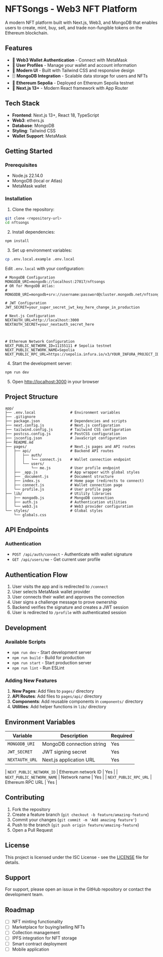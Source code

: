 # NFTSongs - Web3 NFT Platform

A modern NFT platform built with Next.js, Web3, and MongoDB that enables users to create, mint, buy, sell, and trade non-fungible tokens on the Ethereum blockchain.

## Features

- 🔐 **Web3 Wallet Authentication** - Connect with MetaMask
- 👤 **User Profiles** - Manage your wallet and account information
- 🎨 **Modern UI** - Built with Tailwind CSS and responsive design
- 🗄️ **MongoDB Integration** - Scalable data storage for users and NFTs
- 🔗 **Ethereum Sepolia** - Deployed on Ethereum Sepolia testnet
- 🚀 **Next.js 13+** - Modern React framework with App Router

## Tech Stack

- **Frontend**: Next.js 13+, React 18, TypeScript
- **Web3**: ethers.js
- **Database**: MongoDB
- **Styling**: Tailwind CSS
- **Wallet Support**: MetaMask

## Getting Started

### Prerequisites

- Node.js 22.14.0
- MongoDB (local or Atlas)
- MetaMask wallet

### Installation

1. Clone the repository:
```bash
git clone <repository-url>
cd nftsongs
```

2. Install dependencies:
```bash
npm install
```

3. Set up environment variables:
```bash
cp .env.local.example .env.local
```

Edit `.env.local` with your configuration:
```env
# MongoDB Configuration
MONGODB_URI=mongodb://localhost:27017/nftsongs
# OR for MongoDB Atlas:
# MONGODB_URI=mongodb+srv://username:password@cluster.mongodb.net/nftsongs

# JWT Configuration
JWT_SECRET=your_super_secret_jwt_key_here_change_in_production

# Next.js Configuration
NEXTAUTH_URL=http://localhost:3000
NEXTAUTH_SECRET=your_nextauth_secret_here



# Ethereum Network Configuration
NEXT_PUBLIC_NETWORK_ID=11155111 # Sepolia testnet
NEXT_PUBLIC_NETWORK_NAME=Sepolia
NEXT_PUBLIC_RPC_URL=https://sepolia.infura.io/v3/YOUR_INFURA_PROJECT_ID
```

4. Start the development server:
```bash
npm run dev
```

5. Open [http://localhost:3000](http://localhost:3000) in your browser

## Project Structure

```
app/
├── .env.local                # Environment variables
├── .gitignore
├── package.json              # Dependencies and scripts
├── next.config.js            # Next.js configuration
├── tailwind.config.js        # Tailwind CSS configuration
├── postcss.config.js         # PostCSS configuration
├── jsconfig.json             # JavaScript configuration
├── README.md
├── pages/                    # Next.js pages and API routes
│   ├── api/                  # Backend API routes
│   │   ├── auth/             
│   │   │   └── connect.js    # Wallet connection endpoint
│   │   └── users/            
│   │       └── me.js         # User profile endpoint
│   ├── _app.js               # App wrapper with global styles
│   ├── _document.js          # Document structure
│   ├── index.js              # Home page (redirects to connect)
│   ├── connect.js            # Wallet connection page
│   └── profile.js            # User profile page
├── lib/                      # Utility libraries
│   ├── mongodb.js            # MongoDB connection
│   ├── auth.js               # Authentication utilities
│   └── web3.js               # Web3 provider configuration
└── styles/                   # Global styles
    └── globals.css
```

## API Endpoints

### Authentication
- `POST /api/auth/connect` - Authenticate with wallet signature
- `GET /api/users/me` - Get current user profile

## Authentication Flow

1. User visits the app and is redirected to `/connect`
2. User selects MetaMask wallet provider
3. User connects their wallet and approves the connection
4. User signs a challenge message to prove ownership
5. Backend verifies the signature and creates a JWT session
6. User is redirected to `/profile` with authenticated session

## Development

### Available Scripts

- `npm run dev` - Start development server
- `npm run build` - Build for production
- `npm run start` - Start production server
- `npm run lint` - Run ESLint

### Adding New Features

1. **New Pages**: Add files to `pages/` directory
2. **API Routes**: Add files to `pages/api/` directory
3. **Components**: Add reusable components in `components/` directory
4. **Utilities**: Add helper functions in `lib/` directory

## Environment Variables

| Variable | Description | Required |
|----------|-------------|----------|
| `MONGODB_URI` | MongoDB connection string | Yes |
| `JWT_SECRET` | JWT signing secret | Yes |
| `NEXTAUTH_URL` | Next.js application URL | Yes |

| `NEXT_PUBLIC_NETWORK_ID` | Ethereum network ID | Yes |
| `NEXT_PUBLIC_NETWORK_NAME` | Network name | Yes |
| `NEXT_PUBLIC_RPC_URL` | Ethereum RPC URL | Yes |

## Contributing

1. Fork the repository
2. Create a feature branch (`git checkout -b feature/amazing-feature`)
3. Commit your changes (`git commit -m 'Add amazing feature'`)
4. Push to the branch (`git push origin feature/amazing-feature`)
5. Open a Pull Request

## License

This project is licensed under the ISC License - see the [LICENSE](LICENSE) file for details.

## Support

For support, please open an issue in the GitHub repository or contact the development team.

## Roadmap

- [ ] NFT minting functionality
- [ ] Marketplace for buying/selling NFTs
- [ ] Collection management
- [ ] IPFS integration for NFT storage
- [ ] Smart contract deployment
- [ ] Mobile application